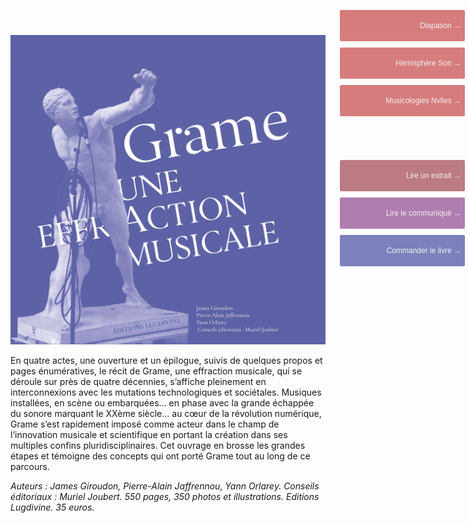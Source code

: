 ![Book cover](./Couverture.jpg)

En quatre actes, une ouverture et un épilogue, suivis de quelques propos et pages énumératives, le récit de Grame, une effraction musicale, qui se déroule sur près de quatre décennies, s’affiche pleinement en interconnexions avec les mutations technologiques et sociétales. Musiques installées, en scène ou embarquées... en phase avec la grande échappée du sonore marquant le XXème siècle... au cœur de la révolution numérique, Grame s’est rapidement imposé comme acteur dans le champ de l’innovation musicale et scientifique en portant la création dans ses multiples confins pluridisciplinaires. Cet ouvrage en brosse les grandes étapes et témoigne des concepts qui ont porté Grame tout au long de ce parcours.

_Auteurs : James Giroudon, Pierre-Alain Jaffrennou, Yann Orlarey._
_Conseils éditoriaux : Muriel Joubert._
_550 pages, 350 photos et illustrations._
_Editions Lugdivine. 35 euros._


<a href="./extrait.pdf" >
	<button style="background-color: rgba(170,90,98,0.8); border:none; color: rgb(240,240,240); height:50px; width:200px; margin-top:4px; margin-bottom:10px; margin-left:auto; margin-right:auto; display: block; border-radius: 2px; position: fixed; top: 260px; right: 5px;text-align: right; font-size: 12px;"> 
		Lire un extrait &#8594;
	</button>
</a>
<a href="./communique-presse.pdf" >
	<button style="background-color: rgba(157,93,157,0.8); border:none; color: rgb(240,240,240); height:50px; width:200px; margin-top:4px; margin-bottom:10px; margin-left:auto; margin-right:auto; display: block; border-radius: 2px; position: fixed; top: 320px; right: 5px;text-align: right; font-size: 12px;"> 
		Lire le communiqué &#8594;
	</button>
</a>
<a href="https://docs.google.com/forms/d/e/1FAIpQLScLCjXs3Xj6-VtVk2xyAWq1rQXPHhnaoTciAwInFju_6_AsmA/viewform" >
	<button style="background-color: rgba(90,98,170,0.8); border:none; color: rgb(240,240,240); height:50px; width:200px; margin-top:4px; margin-bottom:10px; margin-left:auto; margin-right:auto;  display: block; border-radius: 2px; position: fixed; top: 380px; right: 5px;text-align: right; font-size: 12px;"> 
		Commander le livre &#8594;
	</button>
</a>

<a href="./presse/diapason.jpeg" >
	<button style="background-color: rgba(205,92,92,0.8); border:none; color: rgb(240,240,240); height:50px; width:200px; margin-top:4px; margin-bottom:10px; margin-left:auto; margin-right:auto;  display: block; border-radius: 2px; position: fixed; top: 20px; right: 5px;text-align: right; font-size: 12px;"> 
		Diapason &#8594;
	</button>
</a>

<a href="./presse/hemisphereson.pdf" >
	<button style="background-color: rgba(205,92,92,0.8); border:none; color: rgb(240,240,240); height:50px; width:200px; margin-top:4px; margin-bottom:10px; margin-left:auto; margin-right:auto;  display: block; border-radius: 2px; position: fixed; top: 80px; right: 5px; text-align: right; font-size: 12px;"> 
		Hémisphère Son &#8594;
	</button>
</a>

<a href="./presse/musicologies.pdf" >
	<button style="background-color: rgb(205,92,92,0.8); border:none; color: rgb(240,240,240); height:50px; width:200px; margin-top:4px; margin-bottom:10px; margin-left:auto; margin-right:auto;  display: block; border-radius: 2px; position: fixed; top: 140px; right: 5px;text-align: right; font-size: 12px;"> 
		Musicologies Nvlles &#8594;
	</button>
</a>


